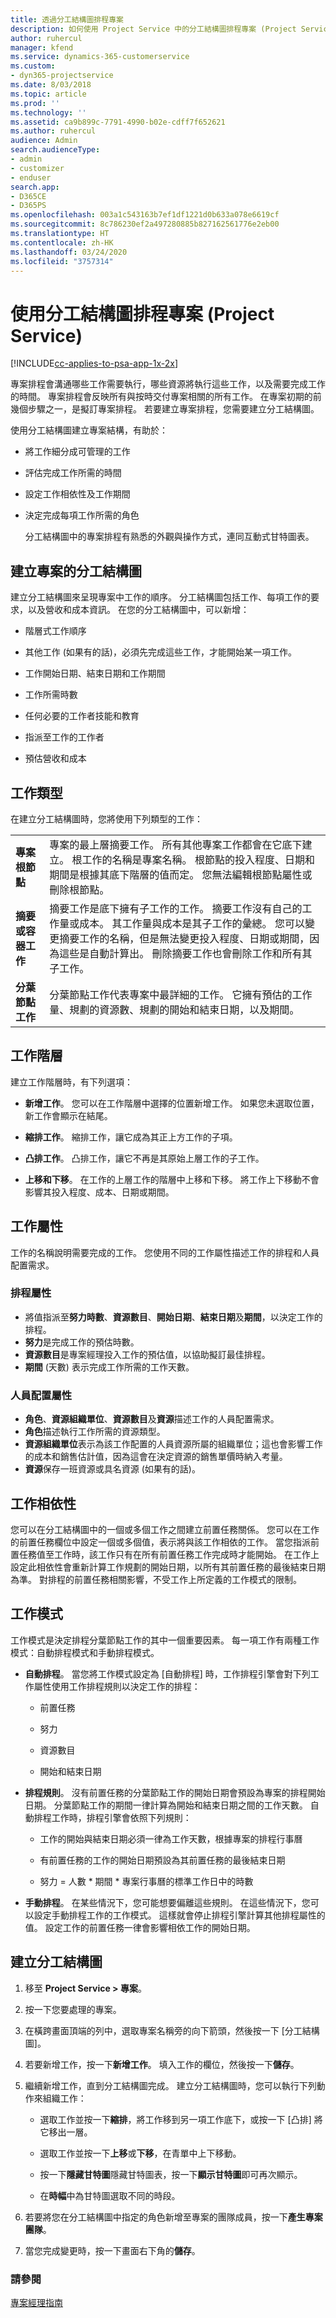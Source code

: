 ```yaml
---
title: 透過分工結構圖排程專案
description: 如何使用 Project Service 中的分工結構圖排程專案 (Project Service Automation)
author: ruhercul
manager: kfend
ms.service: dynamics-365-customerservice
ms.custom:
- dyn365-projectservice
ms.date: 8/03/2018
ms.topic: article
ms.prod: ''
ms.technology: ''
ms.assetid: ca9b899c-7791-4990-b02e-cdff7f652621
ms.author: ruhercul
audience: Admin
search.audienceType:
- admin
- customizer
- enduser
search.app:
- D365CE
- D365PS
ms.openlocfilehash: 003a1c543163b7ef1df1221d0b633a078e6619cf
ms.sourcegitcommit: 8c786230ef2a497280885b827162561776e2eb00
ms.translationtype: HT
ms.contentlocale: zh-HK
ms.lasthandoff: 03/24/2020
ms.locfileid: "3757314"
---
```

# <a name="schedule-a-project-with-a-work-breakdown-structure-project-service"></a>使用分工結構圖排程專案 (Project Service)

[!INCLUDE[cc-applies-to-psa-app-1x-2x](../includes/cc-applies-to-psa-app-1x-2x.md)]

專案排程會溝通哪些工作需要執行，哪些資源將執行這些工作，以及需要完成工作的時間。 專案排程會反映所有與按時交付專案相關的所有工作。 在專案初期的前幾個步驟之一，是擬訂專案排程。 若要建立專案排程，您需要建立分工結構圖。  
  
 使用分工結構圖建立專案結構，有助於：  
  
- 將工作細分成可管理的工作  
  
- 評估完成工作所需的時間  
  
- 設定工作相依性及工作期間  
  
- 決定完成每項工作所需的角色  
  
  分工結構圖中的專案排程有熟悉的外觀與操作方式，連同互動式甘特圖表。  
  
## <a name="create-a-work-breakdown-structure-for-a-project"></a>建立專案的分工結構圖  
 建立分工結構圖來呈現專案中工作的順序。 分工結構圖包括工作、每項工作的要求，以及營收和成本資訊。 在您的分工結構圖中，可以新增：  
  
-   階層式工作順序  
  
-   其他工作 (如果有的話)，必須先完成這些工作，才能開始某一項工作。  
  
-   工作開始日期、結束日期和工作期間  
  
-   工作所需時數  
  
-   任何必要的工作者技能和教育  
  
-   指派至工作的工作者  
  
-   預估營收和成本  
  
## <a name="task-types"></a>工作類型  
在建立分工結構圖時，您將使用下列類型的工作：  

| | | 
|---------------------------------------|-----------------------------------------------------------------| 
| **專案根節點** | 專案的最上層摘要工作。 所有其他專案工作都會在它底下建立。 根工作的名稱是專案名稱。 根節點的投入程度、日期和期間是根據其底下階層的值而定。 您無法編輯根節點屬性或刪除根節點。 | 
| **摘要或容器工作** | 摘要工作是底下擁有子工作的工作。 摘要工作沒有自己的工作量或成本。 其工作量與成本是其子工作的彙總。 您可以變更摘要工作的名稱，但是無法變更投入程度、日期或期間，因為這些是自動計算出。 刪除摘要工作也會刪除工作和所有其子工作。|  
| **分葉節點工作** | 分葉節點工作代表專案中最詳細的工作。 它擁有預估的工作量、規劃的資源數、規劃的開始和結束日期，以及期間。|

  
## <a name="task-hierarchy"></a>工作階層  
 建立工作階層時，有下列選項：  
  
- **新增工作**。   您可以在工作階層中選擇的位置新增工作。 如果您未選取位置，新工作會顯示在結尾。  
  
- **縮排工作**。   縮排工作，讓它成為其正上方工作的子項。  
  
- **凸排工作**。   凸排工作，讓它不再是其原始上層工作的子工作。  
  
- **上移和下移**。   在工作的上層工作的階層中上移和下移。 將工作上下移動不會影響其投入程度、成本、日期或期間。  
  
## <a name="task-attributes"></a>工作屬性  
 工作的名稱說明需要完成的工作。 您使用不同的工作屬性描述工作的排程和人員配置需求。  
  
### <a name="schedule-attributes"></a>排程屬性

 - 將值指派至**努力時數**、**資源數目**、**開始日期**、**結束日期**及**期間**，以決定工作的排程。 
 - **努力**是完成工作的預估時數。
 - **資源數目**是專案經理投入工作的預估值，以協助擬訂最佳排程。 
 - **期間** (天數) 表示完成工作所需的工作天數。  
  
### <a name="staffing-attributes"></a>人員配置屬性

 - **角色**、**資源組織單位**、**資源數目**及**資源**描述工作的人員配置需求。 
 - **角色**描述執行工作所需的資源類型。 
 - **資源組織單位**表示為該工作配置的人員資源所屬的組織單位；這也會影響工作的成本和銷售估計值，因為這會在決定資源的銷售單價時納入考量。 
 - **資源**保存一班資源或具名資源 (如果有的話)。  
  
## <a name="task-dependencies"></a>工作相依性  
 您可以在分工結構圖中的一個或多個工作之間建立前置任務關係。 您可以在工作的前置任務欄位中設定一個或多個值，表示將與該工作相依的工作。 當您指派前置任務值至工作時，該工作只有在所有前置任務工作完成時才能開始。 在工作上設定此相依性會重新計算工作規劃的開始日期，以所有其前置任務的最後結束日期為準。 對排程的前置任務相關影響，不受工作上所定義的工作模式的限制。  
  
## <a name="task-mode"></a>工作模式  
 工作模式是決定排程分葉節點工作的其中一個重要因素。 每一項工作有兩種工作模式：自動排程模式和手動排程模式。  
  
-   **自動排程**。   當您將工作模式設定為 [自動排程] 時，工作排程引擎會對下列工作屬性使用工作排程規則以決定工作的排程：  
  
    -   前置任務  
  
    -   努力  
  
    -   資源數目  
  
    -   開始和結束日期  
  
-   **排程規則**。   沒有前置任務的分葉節點工作的開始日期會預設為專案的排程開始日期。 分葉節點工作的期間一律計算為開始和結束日期之間的工作天數。 自動排程工作時，排程引擎會依照下列規則：  
  
    -   工作的開始與結束日期必須一律為工作天數，根據專案的排程行事曆  
  
    -   有前置任務的工作的開始日期預設為其前置任務的最後結束日期  
  
    -   努力 = 人數 * 期間 * 專案行事曆的標準工作日中的時數  
  
-   **手動排程**。   在某些情況下，您可能想要偏離這些規則。 在這些情況下，您可以設定手動排程工作的工作模式。 這樣就會停止排程引擎計算其他排程屬性的值。 設定工作的前置任務一律會影響相依工作的開始日期。  
  
## <a name="create-a-work-breakdown-structure"></a>建立分工結構圖  
  
1.  移至 **Project Service > 專案**。  
  
2.  按一下您要處理的專案。  
  
3.  在橫跨畫面頂端的列中，選取專案名稱旁的向下箭頭，然後按一下 [分工結構圖]。  
  
4.  若要新增工作，按一下**新增工作**。 填入工作的欄位，然後按一下**儲存**。  
  
5.  繼續新增工作，直到分工結構圖完成。 建立分工結構圖時，您可以執行下列動作來組織工作：  
  
    -   選取工作並按一下**縮排**，將工作移到另一項工作底下，或按一下 [凸排] 將它移出一層。  
  
    -   選取工作並按一下**上移**或**下移**，在青單中上下移動。  
  
    -   按一下**隱藏甘特圖**隱藏甘特圖表，按一下**顯示甘特圖**即可再次顯示。  
  
    -   在**時幅**中為甘特圖選取不同的時段。  
  
6.  若要將您在分工結構圖中指定的角色新增至專案的團隊成員，按一下**產生專案團隊**。  
  
7.  當您完成變更時，按一下畫面右下角的**儲存**。  
  
### <a name="see-also"></a>請參閱  
 [專案經理指南](../project-service/project-manager-guide.md)
